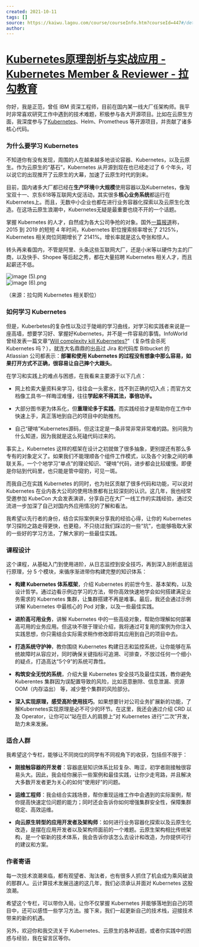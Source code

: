 ```yaml
---
created: 2021-10-11
tags: []
source: https://kaiwu.lagou.com/course/courseInfo.htm?courseId=447#/detail/pc?id=4517
author: 
---
```


# [Kubernetes原理剖析与实战应用 - Kubernetes Member & Reviewer - 拉勾教育](https://kaiwu.lagou.com/course/courseInfo.htm?courseId=447#/detail/pc?id=4517)


你好，我是正范，曾任 IBM 资深工程师，目前在国内某一线大厂任架构师。我平时非常喜欢研究工作中遇到的技术难题，积极参与各大开源项目。比如在云原生方面，我深度参与了[Kubernetes](http://github.com/kubernetes/kubernetes)、Helm、Prometheus 等开源项目，并贡献了诸多核心代码。

### 为什么要学习 Kubernetes

不知道你有没有发现，周围的人在越来越多地谈论容器、Kubernetes，以及云原生。作为云原生的“基石”，Kubernetes 从开源到现在也已经走过了 6 个年头，可以说它的出现推开了云原生的大幕，加速了云原生时代的到来。

目前，国内诸多大厂都已经在**生产环境**中**大规模**使用容器以及Kubernetes，像淘宝双十一、京东618等互联网大促活动，其实很多**核心业务系统**都运行在Kubernetes上。而且，无数中小企业也都在进行业务容器化探索以及云原生化改造。在这场云原生浪潮中，Kubernetes无疑是最重要也绕不开的一个话题。

掌握 Kubernetes 的人才，自然成为各大公司争抢的对象。国外[一篇报道](https://www.techrepublic.com/article/why-kubernetes-job-searches-grew-by-more-than-2000-in-4-years/)称， 2015 到 2019 的短短 4 年时间，Kubernetes 职位搜索频率增长了 2125%，Kubernetes 相关岗位同期增长了 2141%。增长率就是这么夸张和惊人。

转头再来看国内，不管是阿里、头条这些互联网大厂，还是小米等以硬件为主的厂商，以及快手、Shopee 等后起之秀，都在大量招聘 Kubernetes 相关人才，而且起薪还不低。

![image (5).png](https://s0.lgstatic.com/i/image/M00/45/B0/Ciqc1F9DXw2AbVbEAAUV0CqQDuQ392.png)  
![image (6).png](https://s0.lgstatic.com/i/image/M00/45/BB/CgqCHl9DXyGAXmmqAAHDUqw7jCo427.png)

（来源：拉勾网 Kubernetes 相关职位）

### 如何学习 Kubernetes

但是，Kuberbetes的复杂性以及过于陡峭的学习曲线，对学习和实践者来说是一座高墙，想要学习好、掌握好Kubernetes，并不是一件容易的事情。InfoWorld 曾经发表一篇文章“[Will complexity kill Kubernetes?](https://www.infoworld.com/article/3409980/will-complexity-kill-kubernetes.html)”（复杂性会杀死 Kubernetes 吗？），就连大名鼎鼎的出品过 Jira 和代码库 Bitbucket 的 Atlassian 公司都表示：**部署和使用 Kubernetes 的过程没有想象中那么容易，如果打开方式不正确，很容易让自己摔个大跟头**。

在学习和实践上的难点与困惑，在我看来主要源于以下几点：

-   网上检索大量资料来学习，往往会一头雾水，找不到正确的切入点；而官方文档像工具书一样晦涩难懂，往往**学起来不得其法，事倍功半。**
    
-   大部分图书更为体系化，但**重理论多于实践**，而实践经验才是帮助你在工作中快速上手，真正落地到自己的项目中的助推剂。
    
-   自己“硬啃”Kubernetes源码，但这注定是一条非常非常非常难的路。别问我为什么知道，因为我就是这么死磕代码过来的。
    

事实上，Kubernetes 这样的框架在设计之初就做了很多抽象，更别提还有那么多专有的对象定义了。如果我们不能理顺各个组件工作模式，以及各个对象之间的串联关系，一个个地学习“单点”的理论知识、“硬啃”代码，进步都会比较缓慢。即便是你钻到代码里，也只能是管中窥豹，可见一斑。

而我自己在实践 Kubernetes 的同时，也为社区贡献了很多代码和功能，可以说对 Kubernetes 在业内各大公司的使用场景都有比较深刻的认识。这几年，我也经常受邀参加 KubeCon 大会发表演讲，分享自己在大厂一线工作的实践经验，通过交流进一步加深了自己对国内外应用情况的了解和看法。

我希望以先行者的身份，结合实际案例来分享我的经验心得，让你的 Kubernetes 学习探险之路走得更快，也更稳，不只绕过我们踩过的一些“坑”，也能够吸取大家的一些好的学习方法，了解大家的一些最佳实践。

### 课程设计

这个课程，从基础入门到使用进阶，从日志监控到安全技巧，再到深入剖析底层运行原理，分 5 个模块，来循序渐进带你构建完整的知识体系：

-   **构建 Kubernetes 体系框架**，介绍 Kubernetes 的前世今生、基本架构，以及设计哲学。通过边看示例边学习的方法，带你高效快速地学会如何搭建满足业务需求的 Kubernetes 集群，让集群搭建不再是难事。最后，我还会通过示例详解 Kubernetes 中最核心的 Pod 对象，以及一些最佳实践。
    
-   **进阶高可用业务**，讲解 Kubernetes 中的一些高级对象，帮助你理解如何部署高可用的业务应用。但这块不限于理论介绍，我将通过可复用的案例为你注入实践思想，你只需结合实际需求稍作修改即将其应用到自己的项目中去。
    
-   **打造系统守护神**，教你围绕 Kubernetes 构建日志和监控系统，让你能够在系统故障时从容应对，同时确保关键指标可追溯、可排查，不放过任何一个细小的疑点，打造高达“5个9”的系统可靠性。
    
-   **构筑安全无忧的系统**，介绍大量 Kubernetes 安全技巧及最佳实践，教你避免 Kuberentes 集群因为误配置导致的风险，比如恶意删除、信息泄漏、资源 OOM（内存溢出） 等，减少整个集群的风险部分。
    
-   **深入实现原理，感受高阶使用技巧**。如果想要针对公司业务扩展新的功能，了解Kubernetes实现原理是必不可少的环节。在这里，我还会通过介绍 CRD 以及 Operator，让你可以“站在巨人的肩膀上”对 Kubernetes 进行“二次”开发，助力未来发展。
    

### 适合人群

我希望这个专栏，能够让不同岗位的同学有不同视角下的收获，包括但不限于：

-   **刚接触容器的开发者**：容器底层知识体系比较复杂、晦涩，初学者刚接触很容易头大。因此，我会给你展示一些案例和最佳实践，让你少走弯路，并且解决大多数开发者更为关心的如何“使用好”的问题。
    
-   **运维工程师**：我会结合实践场景，帮你重现运维工作中会遇到的实际案例，帮你提高快速定位问题的能力；同时还会告诉你如何增强集群安全性，保障集群稳定、高效运维。
    
-   **向云原生转型的应用开发者及架构师**：如何进行业务容器化探索以及云原生化改造，是摆在应用开发者以及架构师面前的一个难题。云原生架构相比传统架构，是一个崭新的技术体系，我会告诉你该怎么去设计和改造，为你提供可行的建议和方案。
    

### 作者寄语

每一次技术浪潮来临，都有观望者、淘汰者，也有很多人抓住了机会成为乘风破浪的那群人。云计算技术发展迅速的这几年，我们必须承认并面对 Kubernetes 这股浪潮。

希望这个专栏，可以带你入局，让你不仅掌握 Kubernetes 并能够落地到自己的项目中，还可以感悟一些学习方法。接下来，我们一起更新自己的技术栈，迎接技术带来的新的机遇。

另外，欢迎你和我交流关于 Kubernetes、云原生的各种话题，或者你实践中的困惑与经验，我在留言区等你。
